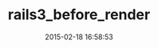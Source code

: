 ---
layout: post
title:  "rails3_before_render"
repo:   "shell/rails3_before_render"
date:   2015-02-18 16:58:53
gemurl: 
---